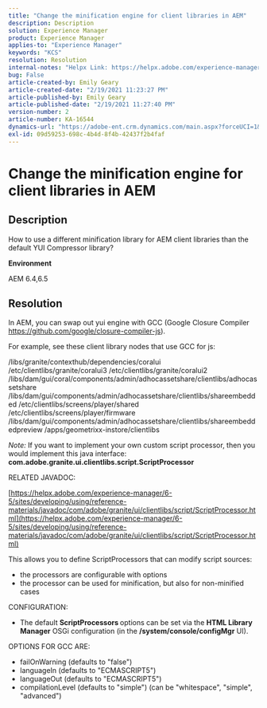 ```yaml
---
title: "Change the minification engine for client libraries in AEM"
description: Description
solution: Experience Manager
product: Experience Manager
applies-to: "Experience Manager"
keywords: "KCS"
resolution: Resolution
internal-notes: "Helpx Link: https://helpx.adobe.com/experience-manager/kb/how-to-change-the-minification-engine-for-client-libraries-in-AEM.html"
bug: False
article-created-by: Emily Geary
article-created-date: "2/19/2021 11:23:27 PM"
article-published-by: Emily Geary
article-published-date: "2/19/2021 11:27:40 PM"
version-number: 2
article-number: KA-16544
dynamics-url: "https://adobe-ent.crm.dynamics.com/main.aspx?forceUCI=1&pagetype=entityrecord&etn=knowledgearticle&id=841cea73-0973-eb11-a812-00224809aac7"
exl-id: 09d59253-698c-4b4d-8f4b-42437f2b4faf
---
```

# Change the minification engine for client libraries in AEM

## Description


How to use a different minification library for AEM client libraries than the default YUI Compressor library?

<b>Environment</b>

AEM 6.4,6.5


## Resolution


In AEM, you can swap out yui engine with GCC (Google Closure Compiler https://github.com/google/closure-compiler-js).

For example, see these client library nodes that use GCC for js:

/libs/granite/contexthub/dependencies/coralui /etc/clientlibs/granite/coralui3 /etc/clientlibs/granite/coralui2 /libs/dam/gui/coral/components/admin/adhocassetshare/clientlibs/adhocassetshare /libs/dam/gui/components/admin/adhocassetshare/clientlibs/shareembedded /etc/clientlibs/screens/player/shared /etc/clientlibs/screens/player/firmware /libs/dam/gui/components/admin/adhocassetshare/clientlibs/shareembeddedpreview /apps/geometrixx-instore/clientlibs



*Note:* If you want to implement your own custom script processor, then you would implement this java interface: <b>com.adobe.granite.ui.clientlibs.script.ScriptProcessor</b>



RELATED JAVADOC:

[https://helpx.adobe.com/experience-manager/6-5/sites/developing/using/reference-materials/javadoc/com/adobe/granite/ui/clientlibs/script/ScriptProcessor.html](https://helpx.adobe.com/experience-manager/6-5/sites/developing/using/reference-materials/javadoc/com/adobe/granite/ui/clientlibs/script/ScriptProcessor.html)

This allows you to define ScriptProcessors that can modify script sources:

- the processors are configurable with options
- the processor can be used for minification, but also for non-minified cases




CONFIGURATION:

- The default <b>ScriptProcessors </b>options can be set via the <b>HTML Library Manager</b> OSGi configuration (in the <b>/system/console/configMgr</b> UI).




OPTIONS FOR GCC ARE:

- failOnWarning (defaults to "false")
- languageIn (defaults to "ECMASCRIPT5")
- languageOut (defaults to "ECMASCRIPT5")
- compilationLevel (defaults to "simple") (can be "whitespace", "simple", "advanced")
